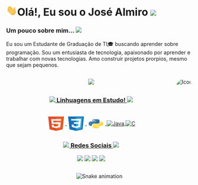 <h1> <img src="https://raw.githubusercontent.com/ABSphreak/ABSphreak/master/gifs/Hi.gif" width="30px">Olá!, Eu sou o José Almiro</a> 
<img src="https://emojis.slackmojis.com/emojis/images/1531849430/4246/blob-sunglasses.gif?1531849430" width="30px"></h1>
</h1>

### Um pouco sobre mim...  <img src="https://media.giphy.com/media/VgCDAzcKvsR6OM0uWg/giphy.gif" width="50"> 
Eu sou um Estudante de Graduação de TI🎓 buscando aprender sobre programação. Sou um entusiasta de tecnologia, apaixonado por aprender e trabalhar com novas tecnologias. Amo construir projetos prorpios, mesmo que sejam pequenos.

##

<div align="center">
  <a href="https://github.com/JoseAlmiroNeto">
  <img height="220" src="https://github-readme-stats.vercel.app/api?username=JoseAlmiroNeto&show_icons=true&theme=midnight-purple&include_all_commits=true&count_private=true"/>
  <img align="right" alt="Icon" height="215" style="border-radius:50px;" src="https://user-images.githubusercontent.com/97368866/148666492-042f93a3-6dbb-47dd-9eec-cac277b18007.gif">
<div>
  
##
  
### <img src="https://media4.giphy.com/media/Kfl09udXYhbjajJwEt/giphy.gif" width="45"> Linhuagens em Estudo! <img src="https://media4.giphy.com/media/Kfl09udXYhbjajJwEt/giphy.gif" width="45">   
</div>
  <div style="display: inline_block"><br>
  <img align="center" alt="HTML" height="40" width="50" src="https://raw.githubusercontent.com/devicons/devicon/master/icons/html5/html5-original.svg">
  <img align="center" alt="CSS" height="40" width="50" src="https://raw.githubusercontent.com/devicons/devicon/master/icons/css3/css3-original.svg">
  <img align="center" alt="Python" height="30" width="50" src="https://raw.githubusercontent.com/devicons/devicon/master/icons/python/python-original.svg">
  <img align="center" alt="Java" height="40" width="50" src="https://cdn.jsdelivr.net/gh/devicons/devicon/icons/java/java-plain.svg">
  <img align="center" alt="C" height="40" width="40" src="https://img.icons8.com/color/100/000000/c-plus-plus-logo.png">
  
</div>
  
##
  
### <img src="https://media4.giphy.com/media/Ieo88333eatH73xKQG/giphy_s.gif" width="45"> Redes Sociais <img src="https://media4.giphy.com/media/Ieo88333eatH73xKQG/giphy_s.gif" width="45">
<div>
<a href="https://www.instagram.com/zikkqq/" target="_blank"><img src="https://img.shields.io/badge/-Instagram-%23E4405F?style=for-the-badge&logo=instagram&logoColor=white" target="_blank"></a>
<a href="https://www.twitch.tv/zikkqq" target="_blank"><img src="https://img.shields.io/badge/Twitch-9146FF?style=for-the-badge&logo=twitch&logoColor=white" target="_blank"></a> 
<a href = "mailto:josealmironettto@gmail.com"><img src="https://img.shields.io/badge/-Gmail-%23333?style=for-the-badge&logo=gmail&logoColor=white" target="_blank"></a>
<a href="https://www.linkedin.com/in/josé-almiro-b0007b21a/?src=aff-lilpar&veh=aff_src.aff-lilpar_c.partners_pkw.123201_plc.adgoal%20GmbH_pcrid.449670_learning&trk=aff_src.aff-lilpar_c.partners_pkw.123201_plc.adgoal%20GmbH_pcrid.449670_learning&clickid=QnnQqEyzbxyIWtLyYqUTzQmZUkG3xlzXZwQvQ40&mcid=6851962469594763264&irgwc=1"><img src="https://img.shields.io/badge/-LinkedIn-%230077B5?style=for-the-badge&logo=linkedin&logoColor=white" target="_blank"></a> 
  
##
  
![Snake animation](https://github.com/JoseAlmiroNeto/JoseAlmiroNeto/blob/output/github-contribution-grid-snake.svg)
